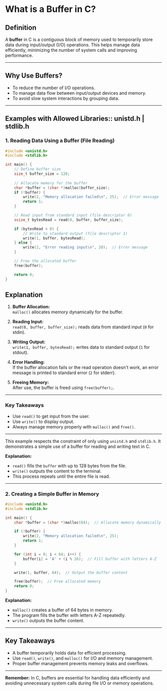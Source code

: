 # **What is a Buffer in C?**

## **Definition**
A **buffer** in C is a contiguous block of memory used to temporarily store data during input/output (I/O) operations. This helps manage data efficiently, minimizing the number of system calls and improving performance.

---

## **Why Use Buffers?**
- To reduce the number of I/O operations.
- To manage data flow between input/output devices and memory.
- To avoid slow system interactions by grouping data.

---

## **Examples with Allowed Libraries:: unistd.h | stdlib.h**


<!--            exemle 1           -->
<!--            exemle 1           -->
### **1. Reading Data Using a Buffer (File Reading)**

```c
#include <unistd.h>
#include <stdlib.h>

int main() {
    // Define buffer size
    size_t buffer_size = 128;
    
    // Allocate memory for the buffer
    char *buffer = (char *)malloc(buffer_size);  
    if (!buffer) {
        write(2, "Memory allocation failed\n", 25);  // Error message
        return 1;
    }

    // Read input from standard input (file descriptor 0)
    ssize_t bytesRead = read(0, buffer, buffer_size);  

    if (bytesRead > 0) {
        // Write to standard output (file descriptor 1)
        write(1, buffer, bytesRead);  
    } else {
        write(2, "Error reading input\n", 20);  // Error message
    }

    // Free the allocated buffer
    free(buffer);  

    return 0;
}

```
## **Explanation**
1. **Buffer Allocation:**  
   `malloc()` allocates memory dynamically for the buffer.
   
2. **Reading Input:**  
   `read(0, buffer, buffer_size);` reads data from standard input (`0` for stdin).
   
3. **Writing Output:**  
   `write(1, buffer, bytesRead);` writes data to standard output (`1` for stdout).
   
4. **Error Handling:**  
   If the buffer allocation fails or the read operation doesn't work, an error message is printed to standard error (`2` for stderr).
   
5. **Freeing Memory:**  
   After use, the buffer is freed using `free(buffer);`.

---

### **Key Takeaways**
- Use `read()` to get input from the user.
- Use `write()` to display output.
- Always manage memory properly with `malloc()` and `free()`.

---

This example respects the constraint of only using `unistd.h` and `stdlib.h`. It demonstrates a simple use of a buffer for reading and writing text in C.

**Explanation:**
- `read()` fills the `buffer` with up to 128 bytes from the file.
- `write()` outputs the content to the terminal.
- This process repeats until the entire file is read.

---

<!--            exemle 1           -->
<!--            exemle 1           -->



<!--            exemle 2           -->
<!--            exemle 2           -->
### **2. Creating a Simple Buffer in Memory**
```c
#include <unistd.h>
#include <stdlib.h>

int main() {
    char *buffer = (char *)malloc(64);  // Allocate memory dynamically

    if (!buffer) {
        write(2, "Memory allocation failed\n", 25);
        return 1;
    }

    for (int i = 0; i < 64; i++) {
        buffer[i] = 'A' + (i % 26);  // Fill buffer with letters A-Z
    }

    write(1, buffer, 64);  // Output the buffer content

    free(buffer);  // Free allocated memory
    return 0;
}
```

**Explanation:**
- `malloc()` creates a buffer of 64 bytes in memory.
- The program fills the buffer with letters A-Z repeatedly.
- `write()` outputs the buffer content.

---

## **Key Takeaways**
- A buffer temporarily holds data for efficient processing.
- Use `read()`, `write()`, and `malloc()` for I/O and memory management.
- Proper buffer management prevents memory leaks and overflows.

---

<!--            exemle 2           -->
<!--            exemle 2           -->

**Remember:** In C, buffers are essential for handling data efficiently and avoiding unnecessary system calls during file I/O or memory operations.

